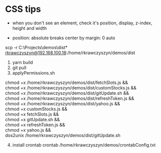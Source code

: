 # CSS tips

- when you don't see an element, check it's position, display, z-index, height and width

- position: absolute breaks center by margin: 0 auto

scp -r C:\Projects\demos\dist\* rkrawczyszyn@192.168.100.18:/home/rkrawczyszyn/demos/dist

1. yarn build
2. git pull
3. applyPermissions.sh

chmod +x /home/rkrawczyszyn/demos/dist/fetchSlots.js && \
chmod +x /home/rkrawczyszyn/demos/dist/customStocks.js && \
chmod +x /home/rkrawczyszyn/demos/dist/gitUpdate.sh && \
chmod +x /home/rkrawczyszyn/demos/dist/refreshToken.js && \
chmod +x /home/rkrawczyszyn/demos/dist/yahoo.js && \
chmod +x customStocks.js && \
chmod +x fetchSlots.js && \
chmod +x gitUpdate.sh && \
chmod +x refreshToken.js && \
chmod +x yahoo.js && \
dos2unix /home/rkrawczyszyn/demos/dist/gitUpdate.sh

4. install crontab
   crontab /home/rkrawczyszyn/demos/crontabConfig.txt

